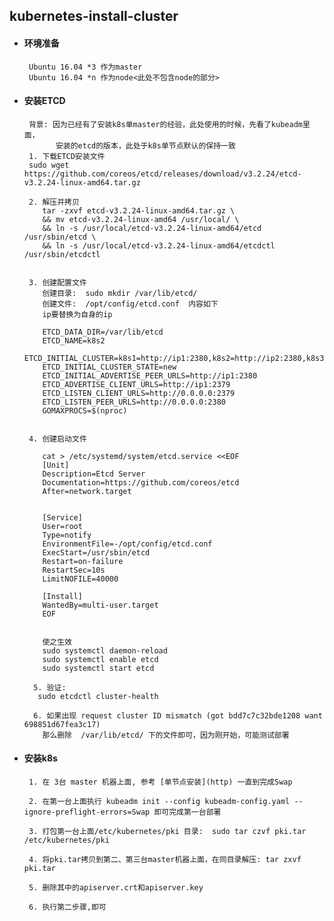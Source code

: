 ## kubernetes-install-cluster

+  #### 环境准备
        Ubuntu 16.04 *3 作为master 
        Ubuntu 16.04 *n 作为node<此处不包含node的部分>

+  #### 安装ETCD
        背景: 因为已经有了安装k8s单master的经验，此处使用的时候，先看了kubeadm里面，
              安装的etcd的版本，此处于k8s单节点默认的保持一致
        1. 下载ETCD安装文件
        sudo wget https://github.com/coreos/etcd/releases/download/v3.2.24/etcd-v3.2.24-linux-amd64.tar.gz           
        
        2. 解压并拷贝
           tar -zxvf etcd-v3.2.24-linux-amd64.tar.gz \
           && mv etcd-v3.2.24-linux-amd64 /usr/local/ \
           && ln -s /usr/local/etcd-v3.2.24-linux-amd64/etcd /usr/sbin/etcd \
           && ln -s /usr/local/etcd-v3.2.24-linux-amd64/etcdctl /usr/sbin/etcdctl
           
           
        3. 创建配置文件
           创建目录:  sudo mkdir /var/lib/etcd/
           创建文件:  /opt/config/etcd.conf  内容如下
           ip要替换为自身的ip
           
           ETCD_DATA_DIR=/var/lib/etcd
           ETCD_NAME=k8s2
           ETCD_INITIAL_CLUSTER=k8s1=http://ip1:2380,k8s2=http://ip2:2380,k8s3=http://ip3:2380
           ETCD_INITIAL_CLUSTER_STATE=new
           ETCD_INITIAL_ADVERTISE_PEER_URLS=http://ip1:2380
           ETCD_ADVERTISE_CLIENT_URLS=http://ip1:2379
           ETCD_LISTEN_CLIENT_URLS=http://0.0.0.0:2379
           ETCD_LISTEN_PEER_URLS=http://0.0.0.0:2380
           GOMAXPROCS=$(nproc)
           
           
        4. 创建启动文件
    
           cat > /etc/systemd/system/etcd.service <<EOF
           [Unit]
           Description=Etcd Server
           Documentation=https://github.com/coreos/etcd
           After=network.target
           
           
           [Service]
           User=root
           Type=notify
           EnvironmentFile=-/opt/config/etcd.conf
           ExecStart=/usr/sbin/etcd
           Restart=on-failure
           RestartSec=10s
           LimitNOFILE=40000
           
           [Install]
           WantedBy=multi-user.target
           EOF
  
           
           使之生效
           sudo systemctl daemon-reload 
           sudo systemctl enable etcd
           sudo systemctl start etcd   
           
         5. 验证:
          sudo etcdctl cluster-health  
          
         6. 如果出现 request cluster ID mismatch (got bdd7c7c32bde1208 want 698851d67fea3c17) 
           那么删除  /var/lib/etcd/ 下的文件即可，因为刚开始，可能测试部署

+   #### 安装k8s

         1. 在 3台 master 机器上面, 参考 [单节点安装](http) 一直到完成Swap
         
         2. 在第一台上面执行 kubeadm init --config kubeadm-config.yaml --ignore-preflight-errors=Swap 即可完成第一台部署
         
         3. 打包第一台上面/etc/kubernetes/pki 目录:  sudo tar czvf pki.tar /etc/kubernetes/pki
         
         4. 将pki.tar拷贝到第二、第三台master机器上面，在同目录解压: tar zxvf pki.tar
         
         5. 删除其中的apiserver.crt和apiserver.key 
         
         6. 执行第二步骤,即可
         
           